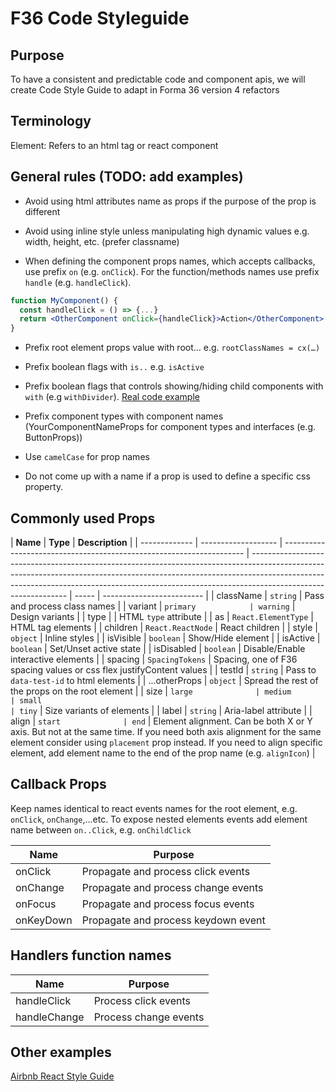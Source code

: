 # F36 Code Styleguide

## Purpose

To have a consistent and predictable code and component apis, we will create Code Style Guide to adapt in Forma 36 version 4 refactors

## Terminology

Element: Refers to an html tag or react component

## General rules (TODO: add examples)

- Avoid using html attributes name as props if the purpose of the prop is different

- Avoid using inline style unless manipulating high dynamic values e.g. width, height, etc. (prefer classname)

- When defining the component props names, which accepts callbacks, use prefix `on` (e.g. `onClick`). For the function/methods names use prefix `handle` (e.g. `handleClick`).

```jsx
function MyComponent() {
  const handleClick = () => {...}
  return <OtherComponent onClick={handleClick}>Action</OtherComponent>
}
```

- Prefix root element props value with root… e.g. `rootClassNames = cx(…)`

- Prefix boolean flags with `is..` e.g. `isActive`

- Prefix boolean flags that controls showing/hiding child components with `with` (e.g `withDivider`). [Real code example](https://github.com/contentful/forma-36/blob/9f149b09d11c5b8f7293df140458e6020dc8090d/packages/components/button/src/ButtonGroup/types.ts#L14-L18)

- Prefix component types with component names (YourComponentNameProps for component types and interfaces (e.g. ButtonProps))

- Use `camelCase` for prop names

- Do not come up with a name if a prop is used to define a specific css property.

## Commonly used Props

| **Name**      | **Type**            | **Description**                                                      |
| ------------- | ------------------- | -------------------------------------------------------------------- | -------------------------------------------------------------------------------------------------------------------------------------------------------------------------------------------------------------------------------------------------------------------------- | ----- | ------------------------- |
| className     | `string`            | Pass and process class names                                         |
| variant       | `primary            | warning`                                                             | Design variants                                                                                                                                                                                                                                                            |
| type          |                     | HTML `type` attribute                                                |
| as            | `React.ElementType` | HTML tag elements                                                    |
| children      | `React.ReactNode`   | React children                                                       |
| style         | `object`            | Inline styles                                                        |
| isVisible     | `boolean`           | Show/Hide element                                                    |
| isActive      | `boolean`           | Set/Unset active state                                               |
| isDisabled    | `boolean`           | Disable/Enable interactive elements                                  |
| spacing       | `SpacingTokens`     | Spacing, one of F36 spacing values or css flex justifyContent values |
| testId        | `string`            | Pass to `data-test-id` to html elements                              |
| ...otherProps | `object`            | Spread the rest of the props on the root element                     |
| size          | `large              | medium                                                               | small                                                                                                                                                                                                                                                                      | tiny` | Size variants of elements |
| label         | `string`            | Aria-label attribute                                                 |
| align         | `start              | end`                                                                 | Element alignment. Can be both X or Y axis. But not at the same time. If you need both axis alignment for the same element consider using `placement` prop instead. If you need to align specific element, add element name to the end of the prop name (e.g. `alignIcon`) |

## Callback Props

Keep names identical to react events names for the root element, e.g. `onClick`, `onChange`,…etc.
To expose nested elements events add element name between `on..Click`, e.g. `onChildClick`

| **Name**  | **Purpose**                         |
| --------- | ----------------------------------- |
| onClick   | Propagate and process click events  |
| onChange  | Propagate and process change events |
| onFocus   | Propagate and process focus events  |
| onKeyDown | Propagate and process keydown event |

## Handlers function names

| **Name**     | **Purpose**           |
| ------------ | --------------------- |
| handleClick  | Process click events  |
| handleChange | Process change events |

## Other examples

[Airbnb React Style Guide](https://airbnb.io/javascript/react/#props)
